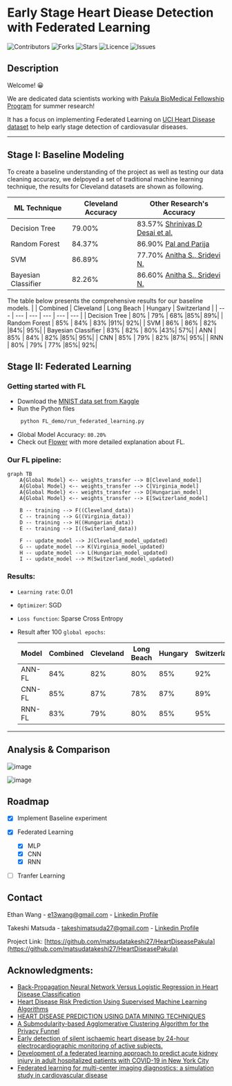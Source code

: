 # Early Stage Heart Diease Detection with Federated Learning

![Contributors](https://img.shields.io/github/contributors/EthanWTL/HeartDiseasePakula?style=plastic)
![Forks](https://img.shields.io/github/forks/EthanWTL/HeartDiseasePakula)
![Stars](https://img.shields.io/github/stars/EthanWTL/HeartDiseasePakula)
![Licence](https://img.shields.io/github/license/EthanWTL/HeartDiseasePakula)
![Issues](https://img.shields.io/github/issues/EthanWTL/HeartDiseasePakula)

## Description

Welcome! 😀

We are dedicated data scientists working with [Pakula BioMedical Fellowship Program](https://www.beloit.edu/academics/biology/resources-opportunities/summer-research/) for summer research! 

It has a focus on implementing Federated Learning on [UCI Heart Disease dataset](https://archive.ics.uci.edu/dataset/45/heart+disease) to help early stage detection of cardiovasular diseases.

---





## Stage I: Baseline Modeling

To create a baseline understanding of the project as well as testing our data cleaning accuracy, we delpoyed a set of traditional machine learning technique, the results for Cleveland datasets are shown as following.

| ML Technique  | Cleveland Accuracy  | Other Research's Accuracy  |
| ------------- | ------------- | ------------------------ |
| Decision Tree  | 79.00%  | 83.57%  [Shrinivas D Desai et al.](https://link.springer.com/chapter/10.1007/978-981-13-0680-8_13)  |
| Random Forest  | 84.37%  |  86.90% [Pal and Parija](https://link.springer.com/chapter/10.1007/978-981-99-0412-9_11)  |
| SVM | 86.89%  |   77.70%    [Anitha S., Sridevi N.](https://hal.science/hal-02196156/)  |
| Bayesian Classifier  | 82.26%  |   86.60%      [Anitha S., Sridevi N.](https://hal.science/hal-02196156/)  |


The table below presents the comprehensive results for our baseline models.
|  | Combined  | Cleveland | Long Beach | Hungary | Switzerland |
| --- | --- | --- | --- | --- | --- | 
| Decision Tree | 80% | 79%  | 68% |85%| 89%|
| Random Forest | 85% | 84%  | 83% |91%| 92%|
| SVM | 86% | 86% | 82% |84%| 95%|
| Bayesian Classifier | 83% | 82%  | 80% |43%| 57%|
| ANN | 85% | 84%  | 82% |85%| 95%|
| CNN | 85% | 79%  | 82% |87%| 95%|
| RNN | 80% | 79%  | 77% |85%| 92%|




## Stage II: Federated Learning
### Getting started with FL
* Download the [MNIST data set from Kaggle](https://www.kaggle.com/datasets/scolianni/mnistasjpg)
* Run the Python files
  ```sh
   python FL_demo/run_federated_learning.py
   ```
* Global Model Accuracy: ```80.20%```
* Check out [Flower](https://github.com/adap/flower) with more detailed explanation about FL.

### Our FL pipeline:
```mermaid
graph TB
    A{Global Model} <-- weights_transfer --> B[Cleveland_model]
    A{Global Model} <-- weights_transfer --> C[Virginia_model]
    A{Global Model} <-- weights_transfer --> D[Hungarian_model]
    A{Global Model} <-- weights_transfer --> E[Switzerland_model]

    B -- training --> F((Cleveland_data))
    C -- training --> G((Virginia_data))
    D -- training --> H((Hungarian_data))
    E -- training --> I((Switerland_data))

    F -- update_model --> J(Cleveland_model_updated)
    G -- update_model --> K(Virginia_model_updated)
    H -- update_model --> L(Hungarian_model_updated)
    I -- update_model --> M(Switzerland_model_updated)

```
### Results:
* ```Learning rate```: 0.01
* ```Optimizer```: SGD
* ```Loss function```: Sparse Cross Entropy
* Result after 100 ```global epochs```:

  |Model| Combined  | Cleveland | Long Beach | Hungary | Switzerland |
  |--------|--------|--------|--------|--------|--------|
  |ANN-FL|84%|82%|80%|85%|92%|
  |CNN-FL|85%|87%|78%|87%|89%|
  |RNN-FL|83%|79%|80%|85%|95%|


---



## Analysis & Comparison

![image](https://github.com/EthanWTL/HeartDiseasePakula/assets/97998419/177720dd-3293-4bbd-91c7-f37804695174)


![image](https://github.com/EthanWTL/HeartDiseasePakula/assets/97998419/078ee836-76f1-4ff5-b4b3-d21e1c072209)



## Roadmap
- [x] Implement Baseline experiment
- [x] Federated Learning
  - [x] MLP
  - [x] CNN
  - [x] RNN
- [ ] Tranfer Learning





## Contact
Ethan Wang - [e13wang@gmail.com](e13wang@gmail.com) - [Linkedin Profile](https://www.linkedin.com/in/ethan-wang-938588175/)

Takeshi Matsuda - [takeshimatsuda27@gmail.com](takeshimatsuda27@gmail.com) - [Linkedin Profile](https://www.linkedin.com/in/takeshi-matsuda-41777b1ab/)

Project Link: [https://github.com/matsudatakeshi27/HeartDiseasePakula](https://github.com/matsudatakeshi27/HeartDiseasePakula)




## Acknowledgments:
* [Back-Propagation Neural Network Versus Logistic Regression in Heart Disease Classification](https://link.springer.com/chapter/10.1007/978-981-13-0680-8_13)
* [Heart Disease Risk Prediction Using Supervised Machine Learning Algorithms](https://link.springer.com/chapter/10.1007/978-981-99-0412-9_11)
* [HEART DISEASE PREDICTION USING DATA MINING TECHNIQUES](https://hal.science/hal-02196156/)
* [A Submodularity-based Agglomerative Clustering Algorithm for the Privacy Funnel](https://www.semanticscholar.org/paper/A-Submodularity-based-Agglomerative-Clustering-for-Ding-Sadeghi/4e7b3b31659c945ed0c953da9fe7af297b3f3675)
* [Early detection of silent ischaemic heart disease by 24-hour electrocardiographic monitoring of active subjects.](https://www.ncbi.nlm.nih.gov/pmc/articles/PMC458846/)
* [Development of a federated learning approach to predict acute kidney injury in adult hospitalized patients with COVID-19 in New York City](https://www.ncbi.nlm.nih.gov/pmc/articles/PMC8328073/)
* [Federated learning for multi-center imaging diagnostics: a simulation study in cardiovascular disease](https://www.nature.com/articles/s41598-022-07186-4)
